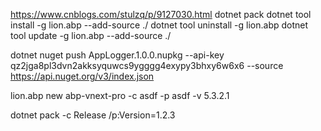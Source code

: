 https://www.cnblogs.com/stulzq/p/9127030.html
dotnet pack
dotnet tool install -g lion.abp --add-source ./
dotnet tool uninstall -g lion.abp 
dotnet tool update -g lion.abp --add-source ./

dotnet nuget push AppLogger.1.0.0.nupkg --api-key qz2jga8pl3dvn2akksyquwcs9ygggg4exypy3bhxy6w6x6 --source https://api.nuget.org/v3/index.json

lion.abp new abp-vnext-pro -c asdf -p asdf -v 5.3.2.1


dotnet pack -c Release /p:Version=1.2.3